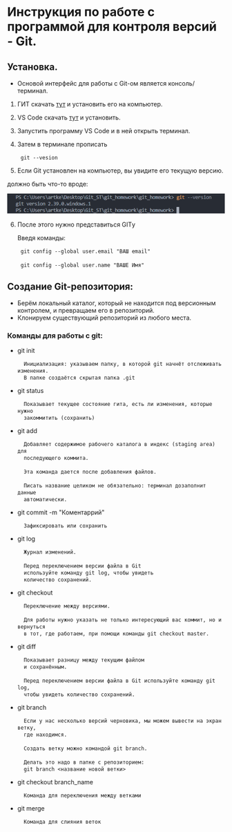 # Инструкция по работе с программой для контроля версий - **Git**.

## Установка. 

* Основой интерфейс для работы с Git-ом является консоль/терминал.

1. ГИТ скачать [тут](https://git-scm.com/book/en/v2/Getting-Started-Installing-Git) и установить его на компьютер.
2. VS Code скачать [тут](https://code.visualstudio.com) и установить.
3. Запустить программу VS Code и в ней открыть терминал.
4. Затем в терминале прописать 

        git --vesion

5. Если Git установлен на компьютер, вы увидите его текущую версию.

 должно быть что-то вроде:

 ![Версия Git](2022-12-28_00-07-35.png)

6. После этого нужно представиться GITу

     Введя команды:


        git config --global user.email "ВАШ email"

        git config --global user.name "ВАШЕ Имя"


## Создание Git-репозитория:

* Берём локальный каталог, который не находится под версионным контролем, и превращаем его в репозиторий.
* Клонируем существующий репозиторий из любого места.

### Команды для работы с git:

* git init
  
        Инициализация: указываем папку, в которой git начнёт отслеживать изменения.
        В папке создаётся скрытая папка .git

* git status

        Показывает текущее состояние гита, есть ли изменения, которые нужно
        закоммитить (сохранить)

* git add

        Добавляет содержимое рабочего каталога в индекс (staging area) для
        последующего коммита.

        Эта команда дается после добавления файлов. 

        Писать название целиком не обязательно: терминал дозаполнит данные
        автоматически.
* git commit -m "Коментаррий"
        
        Зафиксировать или сохранить

* git log
  
        Журнал изменений.

        Перед переключением версии файла в Git
        используйте команду git log, чтобы увидеть
        количество сохранений.

* git checkout

        Переключение между версиями.

        Для работы нужно указать не только интересующий вас коммит, но и вернуться 
        в тот, где работаем, при помощи команды git checkout master.

* git diff

        Показывает разницу между текущим файлом
        и сохранённым.

        Перед переключением версии файла в Git используйте команду git log,
        чтобы увидеть количество сохранений.

* git branch
  
        Если у нас несколько версий черновика, мы можем вывести на экран ветку,
        где находимся.

        Создать ветку можно командой git branch.

        Делать это надо в папке с репозиторием:
        git branch <название новой ветки>
        
* git checkout branch_name
        
        Команда для переключения между ветками

* git merge
  
        Команда для слияния веток

